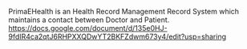 PrimaEHealth is an Health Record Management Record System which maintains a contact between Doctor and Patient.
https://docs.google.com/document/d/135e0HJ-9fdIR4ca2qtJ6RHPXXQDwYT2BKFZdwm673y4/edit?usp=sharing
